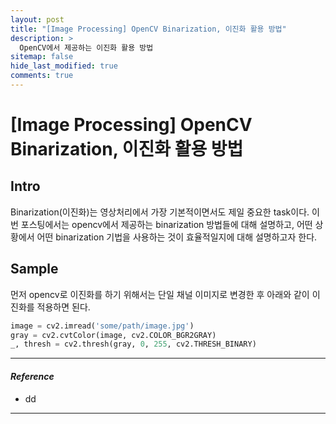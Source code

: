 ```yaml
---
layout: post
title: "[Image Processing] OpenCV Binarization, 이진화 활용 방법"
description: >
  OpenCV에서 제공하는 이진화 활용 방법
sitemap: false
hide_last_modified: true
comments: true
---
```



# [Image Processing] OpenCV Binarization, 이진화 활용 방법

## Intro
Binarization(이진화)는 영상처리에서 가장 기본적이면서도 제일 중요한 task이다.
이번 포스팅에서는 opencv에서 제공하는 binarization 방법들에 대해 설명하고,
어떤 상황에서 어떤 binarization 기법을 사용하는 것이 효율적일지에 대해 설명하고자 한다.


## Sample
먼저 opencv로 이진화를 하기 위해서는 단일 채널 이미지로 변경한 후 아래와 같이 이진화를 적용하면 된다.

~~~python
image = cv2.imread('some/path/image.jpg')
gray = cv2.cvtColor(image, cv2.COLOR_BGR2GRAY)
_, thresh = cv2.thresh(gray, 0, 255, cv2.THRESH_BINARY)
~~~


---
#### *Reference*
- dd
---
